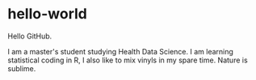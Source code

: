 # hello-world
Hello GitHub. 

I am a master's student studying Health Data Science. 
I am learning statistical coding in R, I also like to mix vinyls in my spare time. 
Nature is sublime. 
